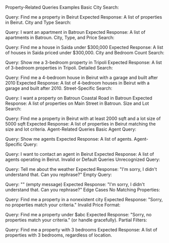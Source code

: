 Property-Related Queries Examples
Basic City Search:

Query: Find me a property in Beirut
Expected Response: A list of properties in Beirut.
City and Type Search:

Query: I want an apartment in Batroun
Expected Response: A list of apartments in Batroun.
City, Type, and Price Search:

Query: Find me a house in Saida under $300,000
Expected Response: A list of houses in Saida priced under $300,000.
City and Bedroom Count Search:

Query: Show me a 3-bedroom property in Tripoli
Expected Response: A list of 3-bedroom properties in Tripoli.
Detailed Search:

Query: Find me a 4-bedroom house in Beirut with a garage and built after 2010
Expected Response: A list of 4-bedroom houses in Beirut with a garage and built after 2010.
Street-Specific Search:

Query: I want a property on Batroun Coastal Road in Batroun
Expected Response: A list of properties on Main Street in Batroun.
Size and Lot Search:

Query: Find me a property in Beirut with at least 2000 sqft and a lot size of 5000 sqft
Expected Response: A list of properties in Beirut matching the size and lot criteria.
Agent-Related Queries
Basic Agent Query:

Query: Show me agents
Expected Response: A list of agents.
Agent-Specific Query:

Query: I want to contact an agent in Beirut
Expected Response: A list of agents operating in Beirut.
Invalid or Default Queries
Unrecognized Query:

Query: Tell me about the weather
Expected Response: "I'm sorry, I didn't understand that. Can you rephrase?"
Empty Query:

Query: "" (empty message)
Expected Response: "I'm sorry, I didn't understand that. Can you rephrase?"
Edge Cases
No Matching Properties:

Query: Find me a property in a nonexistent city
Expected Response: "Sorry, no properties match your criteria."
Invalid Price Format:

Query: Find me a property under $abc
Expected Response: "Sorry, no properties match your criteria." (or handle gracefully).
Partial Filters:

Query: Find me a property with 3 bedrooms
Expected Response: A list of properties with 3 bedrooms, regardless of location.